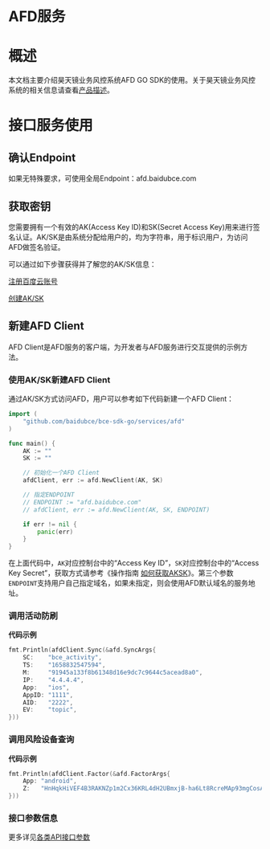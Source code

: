 # AFD服务

# 概述

本文档主要介绍昊天镜业务风控系统AFD GO SDK的使用。关于昊天镜业务风控系统的相关信息请查看[产品描述](https://cloud.baidu.com/doc/AFD/index.html)。

# 接口服务使用

## 确认Endpoint

如果无特殊要求，可使用全局Endpoint：afd.baidubce.com

## 获取密钥

您需要拥有一个有效的AK(Access Key ID)和SK(Secret Access Key)用来进行签名认证。AK/SK是由系统分配给用户的，均为字符串，用于标识用户，为访问AFD做签名验证。

可以通过如下步骤获得并了解您的AK/SK信息：

[注册百度云账号](https://login.bce.baidu.com/reg.html?tpl=bceplat&from=portal)

[创建AK/SK](https://console.bce.baidu.com/iam/#/iam/accesslist)

## 新建AFD Client

AFD Client是AFD服务的客户端，为开发者与AFD服务进行交互提供的示例方法。

### 使用AK/SK新建AFD Client

通过AK/SK方式访问AFD，用户可以参考如下代码新建一个AFD Client：

```go
import (
	"github.com/baidubce/bce-sdk-go/services/afd"
)

func main() {
	AK := ""
	SK := ""

	// 初始化一个AFD Client
	afdClient, err := afd.NewClient(AK, SK)

	// 指定ENDPOINT
	// ENDPOINT := "afd.baidubce.com"
	// afdClient, err := afd.NewClient(AK, SK, ENDPOINT)

	if err != nil {
		panic(err)
	}
}
```

在上面代码中，`AK`对应控制台中的“Access Key ID”，`SK`对应控制台中的“Access Key Secret”，获取方式请参考《操作指南 [如何获取AKSK](https://cloud.baidu.com/doc/Reference/s/9jwvz2egb/)》。第三个参数`ENDPOINT`支持用户自己指定域名，如果未指定，则会使用AFD默认域名的服务地址。


### 调用活动防刷

**代码示例**

```go
fmt.Println(afdClient.Sync(&afd.SyncArgs{
	SC:    "bce_activity",
	TS:    "1658832547594",
	M:     "91945a133f8b61348d16e9dc7c9644c5acead8a0",
	IP:    "4.4.4.4",
	App:   "ios",
	AppID: "1111",
	AID:   "2222",
	EV:    "topic",
}))

```

### 调用风险设备查询

**代码示例**

```go
fmt.Println(afdClient.Factor(&afd.FactorArgs{
	App: "android",
	Z:   "HnHqkHiVEF4B3RAKNZp1m2Cx36KRL4dH2UBmxjB-ha6Lt8RcreMAp93mgCosAOEb5R-5HVk7r1GxXcqKoBJFLew",
}))

```

### 接口参数信息

更多详见[各类API接口参数](https://cloud.baidu.com/doc/AFD/s/nkjmi532w)
